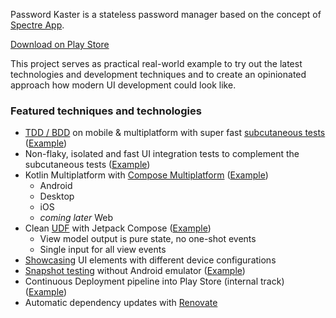 Password Kaster is a stateless password manager based on the concept of [Spectre App](https://spectre.app).

[Download on Play Store](https://play.google.com/store/apps/details?id=app.passwordkaster.android)

This project serves as practical real-world example to try out the latest technologies and development techniques and
to create an opinionated approach how modern UI development could look like.

### Featured techniques and technologies
* [TDD / BDD](https://dannorth.net/introducing-bdd/) on mobile & multiplatform with super fast [subcutaneous tests](https://www.ministryoftesting.com/articles/8745e4ec) ([Example](app/logic/src/commonTest/kotlin/app/passwordkaster/common))
* Non-flaky, isolated and fast UI integration tests to complement the subcutaneous tests ([Example](app/android/src/androidTest/kotlin/app/passwordkaster/android))
* Kotlin Multiplatform with [Compose Multiplatform](https://github.com/JetBrains/compose-jb) ([Example](app/ui/src/commonMain/kotlin/app/passwordkaster/common/domainlist/DomainListScreen.kt))
  * Android
  * Desktop
  * iOS
  * _coming later_ Web
* Clean [UDF](https://developer.android.com/jetpack/compose/architecture#udf) with Jetpack Compose ([Example](app/logic/src/commonMain/kotlin/app/passwordkaster/logic/domainlist/DomainListViewContract.kt))
  * View model output is pure state, no one-shot events
  * Single input for all view events
* [Showcasing](https://github.com/airbnb/Showkase) UI elements with different device configurations
* [Snapshot testing](https://github.com/cashapp/paparazzi) without Android emulator ([Example](app/ui/src/androidUnitTest/kotlin/app/passwordkaster/android/screenshottests/PreviewScreenshotTests.kt))
* Continuous Deployment pipeline into Play Store (internal track) ([Example](.github/workflows/main.yml))
* Automatic dependency updates with [Renovate](https://github.com/renovatebot/renovate)

